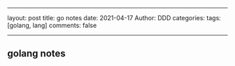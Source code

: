 
---
layout: post
title: go notes
date: 2021-04-17
Author: DDD
categories:
tags: [golang, lang]
comments: false


---

## golang notes

